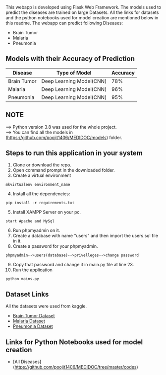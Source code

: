 This webapp is developed using Flask Web Framework. The models used to predict the diseases are trained on large Datasets. All the links for datasets and the python notebooks used for model creation are mentioned below in this readme. The webapp can predict following Diseases:

- Brain Tumor
- Malaria
- Pneumonia

## Models with their Accuracy of Prediction

| Disease        | Type of Model            | Accuracy |
| -------------- | ------------------------ | -------- |
| Brain Tumor    | Deep Learning Model(CNN) | 78%      |
| Malaria        | Deep Learning Model(CNN) | 96%      |
| Pneumonia      | Deep Learning Model(CNN) | 95%      |

## NOTE

==> Python version 3.8 was used for the whole project.<br>
==> You can find all the models in (https://github.com/poojit1406/MEDIDOC/models) folder.

## Steps to run this application in your system

1. Clone or download the repo.
2. Open command prompt in the downloaded folder.
3. Create a virtual environment

```
mkvirtualenv environment_name
```

4. Install all the dependencies:

```
pip install -r requirements.txt
```

5. Install XAMPP Server on your pc.

```
start Apache and MySql
```

6. Run phpmyadmin on it.
7. Create a database with name "users" and then import the users.sql file in it.
8. Create a password for your phpmyadmin.

```
phpmyadmin-->users(database)-->privelleges-->change password
```

9. Copy that password and change it in main.py file at line 23.
10. Run the application

```
python mains.py
```

## Dataset Links

All the datasets were used from kaggle.


- [Brain Tumor Dataset](https://github.com/poojit1406/MEDIDOC/tree/master/dataset/brain_tumor_dataset)
- [Malaria Dataset](https://www.kaggle.com/iarunava/cell-images-for-detecting-malaria)
- [Pneumonia Dataset](https://www.kaggle.com/paultimothymooney/chest-xray-pneumonia)

## Links for Python Notebooks used for model creation

- [All Diseases] (https://github.com/poojit1406/MEDIDOC/tree/master/codes)
